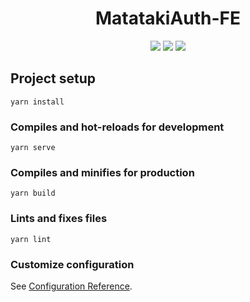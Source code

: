 <h1 align="center">MatatakiAuth-FE</h1>
<p align="center">
    <img src="https://github.com/AyakaLab/MatatakiAuth-FE/workflows/Development%20CI/badge.svg" />
    <img src="https://github.com/AyakaLab/MatatakiAuth-FE/workflows/Pre-Release%20CI/badge.svg" />
    <img src="https://github.com/AyakaLab/MatatakiAuth-FE/workflows/Pre-Release%20CD/badge.svg" />
</p>


## Project setup
```
yarn install
```

### Compiles and hot-reloads for development
```
yarn serve
```

### Compiles and minifies for production
```
yarn build
```

### Lints and fixes files
```
yarn lint
```

### Customize configuration
See [Configuration Reference](https://cli.vuejs.org/config/).
